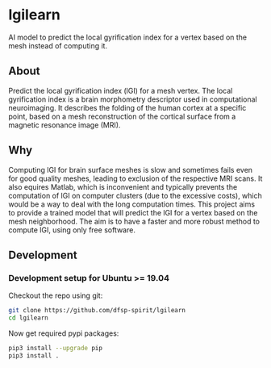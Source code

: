 # lgilearn
AI model to predict the local gyrification index for a vertex based on the mesh instead of computing it.


## About

Predict the local gyrification index (lGI) for a mesh vertex. The local gyrification index is a brain morphometry descriptor used in computational neuroimaging. It describes the folding of the human cortex at a specific point, based on a mesh reconstruction of the cortical surface from a magnetic resonance image (MRI).

## Why

Computing lGI for brain surface meshes is slow and sometimes fails even for good quality meshes, leading to exclusion of the respective MRI scans. It also equires Matlab, which is inconvenient and typically prevents the computation of lGI on computer clusters (due to the excessive costs), which would be a way to deal with the long computation times. This project aims to provide a trained model that will predict the lGI for a vertex based on the mesh neighborhood. The aim is to have a faster and more robust method to compute lGI, using only free software.

## Development

### Development setup for Ubuntu >= 19.04

Checkout the repo using git:

```bash
git clone https://github.com/dfsp-spirit/lgilearn
cd lgilearn
```

Now get required pypi packages:

```bash
pip3 install --upgrade pip
pip3 install .
```

